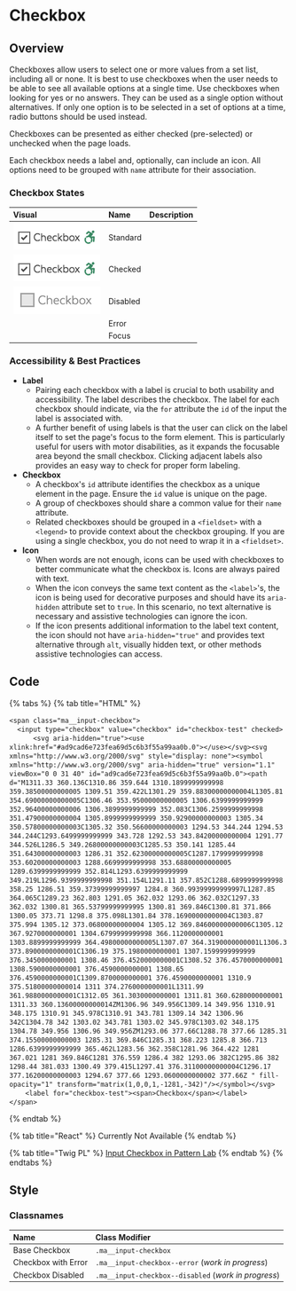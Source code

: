 # Checkbox

## Overview

Checkboxes allow users to select one or more values from a set list, including all or none. It is best to use checkboxes when the user needs to be able to see all available options at a single time. Use checkboxes when looking for yes or no answers. They can be used as a single option without alternatives. If only one option is to be selected in a set of options at a time, radio buttons should be used instead.

Checkboxes can be presented as either checked \(pre-selected\) or unchecked when the page loads.

Each checkbox needs a label and, optionally, can include an icon. All options need to be grouped with `name` attribute for their association.

### Checkbox States

| Visual | Name | Description |
| :--- | :--- | :--- |
| ![](../../.gitbook/assets/form_input_checkbox.png) | Standard |  |
| ![](../../.gitbook/assets/form_input_checkbox_checked.png) | Checked |  |
| ![](../../.gitbook/assets/checkbox-disabled-state-small.png) | Disabled |  |
|  | Error |  |
|  | Focus |  |

### Accessibility & Best Practices

* **Label**
  * Pairing each checkbox with a label is crucial to both usability and accessibility.  The label describes the checkbox. The label for each checkbox should indicate, via the `for` attribute the `id` of the input the label is associated with. 
  * A further benefit of using labels is that the user can click on the label itself to set the page's focus to the form element. This is particularly useful for users with motor disabilities, as it expands the focusable area beyond the small checkbox. Clicking adjacent labels also provides an easy way to check for proper form labeling.
* **Checkbox**
  * A checkbox's `id` attribute identifies the checkbox as a unique element in the page. Ensure the `id` value is unique on the page. 
  * A group of checkboxes should share a common value for their `name` attribute. 
  * Related checkboxes should be grouped in a `<fieldset>` with a `<legend>` to provide context about the checkbox grouping. If you are using a single checkbox, you do not need to wrap it in a `<fieldset>`.
* **Icon**
  * When words are not enough, icons can be used with checkboxes to better communicate what the checkbox is. Icons are always paired with text. 
  * When the icon conveys the same text content as the `<label>`'s, the icon is being used for decorative purposes and should have its `aria-hidden` attribute set to `true`. In this scenario, no text alternative is necessary and assistive technologies can ignore the icon. 
  * If the icon presents additional information to the label text content, the icon should not have `aria-hidden="true"` and provides text alternative through `alt`, visually hidden text, or other methods assistive technologies can access.

## Code

{% tabs %}
{% tab title="HTML" %}
```markup
<span class="ma__input-checkbox">
  <input type="checkbox" value="checkbox" id="checkbox-test" checked>
      <svg aria-hidden="true"><use xlink:href="#ad9cad6e723fea69d5c6b3f55a99aa0b.0"></use></svg><svg xmlns="http://www.w3.org/2000/svg" style="display: none"><symbol xmlns="http://www.w3.org/2000/svg" aria-hidden="true" version="1.1" viewBox="0 0 31 40" id="ad9cad6e723fea69d5c6b3f55a99aa0b.0"><path d="M1311.33 360.136C1310.86 359.644 1310.1899999999998 359.38500000000005 1309.51 359.422L1301.29 359.88300000000004L1305.81 354.69000000000005C1306.46 353.95000000000005 1306.6399999999999 352.96400000000006 1306.3899999999999 352.083C1306.2599999999998 351.47900000000004 1305.8999999999999 350.92900000000003 1305.34 350.57800000000003C1305.32 350.56600000000003 1294.53 344.244 1294.53 344.244C1293.6499999999999 343.728 1292.53 343.84200000000004 1291.77 344.526L1286.5 349.26800000000003C1285.53 350.141 1285.44 351.64300000000003 1286.31 352.62300000000005C1287.1799999999998 353.60200000000003 1288.6699999999998 353.68800000000005 1289.6399999999999 352.814L1293.6399999999999 349.219L1296.9399999999998 351.154L1291.11 357.852C1288.6899999999998 358.25 1286.51 359.37399999999997 1284.8 360.99399999999997L1287.85 364.065C1289.23 362.803 1291.05 362.032 1293.06 362.032C1297.33 362.032 1300.81 365.53799999999995 1300.81 369.846C1300.81 371.866 1300.05 373.71 1298.8 375.098L1301.84 378.16900000000004C1303.87 375.994 1305.12 373.06800000000004 1305.12 369.84600000000006C1305.12 367.9270000000001 1304.6799999999998 366.1120000000001 1303.8899999999999 364.49800000000005L1307.07 364.3190000000001L1306.3 373.8900000000001C1306.19 375.1980000000001 1307.1599999999999 376.3450000000001 1308.46 376.4520000000001C1308.52 376.4570000000001 1308.5900000000001 376.4590000000001 1308.65 376.4590000000001C1309.8700000000001 376.4590000000001 1310.9 375.51800000000014 1311 374.2760000000001L1311.99 361.9880000000001C1312.05 361.3030000000001 1311.81 360.6280000000001 1311.33 360.13600000000014ZM1306.96 349.956C1309.14 349.956 1310.91 348.175 1310.91 345.978C1310.91 343.781 1309.14 342 1306.96 342C1304.78 342 1303.02 343.781 1303.02 345.978C1303.02 348.175 1304.78 349.956 1306.96 349.956ZM1293.06 377.66C1288.78 377.66 1285.31 374.15500000000003 1285.31 369.846C1285.31 368.223 1285.8 366.713 1286.6399999999999 365.462L1283.56 362.358C1281.96 364.422 1281 367.021 1281 369.846C1281 376.559 1286.4 382 1293.06 382C1295.86 382 1298.44 381.033 1300.49 379.415L1297.41 376.31100000000004C1296.17 377.16200000000003 1294.67 377.66 1293.0600000000002 377.66Z " fill-opacity="1" transform="matrix(1,0,0,1,-1281,-342)"/></symbol></svg>
    <label for="checkbox-test"><span>Checkbox</span></label>
</span>
```
{% endtab %}

{% tab title="React" %}
Currently Not Available
{% endtab %}

{% tab title="Twig PL" %}
[Input Checkbox in Pattern Lab](https://mayflower.digital.mass.gov/?p=atoms-input-checkbox)
{% endtab %}
{% endtabs %}

## Style

### Classnames

| Name | Class Modifier |
| :--- | :--- |
| Base Checkbox | `.ma__input-checkbox` |
| Checkbox with Error | `.ma__input-checkbox--error` \(_work in progress_\) |
| Checkbox Disabled | `.ma__input-checkbox--disabled` \(_work in progress_\) |


